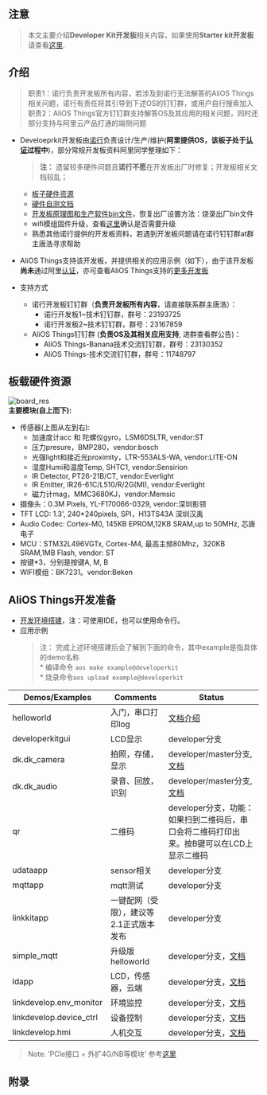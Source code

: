 ## 注意
> 本文主要介绍**Developer Kit开发板**相关内容，如果使用**Starter kit开发板**请查看[这里](https://github.com/alibaba/AliOS-Things/wiki/Starter-Kit-Tutorial.zh).  
## 介绍
>职责1：诺行负责开发板所有内容，若涉及到诺行无法解答的AliOS Things相关问题，诺行有责任将其引导到下述OS的钉钉群，或用户自行搜索加入  
>职责2：AliOS Things官方钉钉群支持解答OS及其应用的相关问题，同时还部分支持与阿里云产品打通的端侧问题

* Develoeprkit开发板由[诺行](http://www.notioni.com)负责设计/生产/维护(**阿里提供OS，该板子处于[认证](https://github.com/AITC-LinkCertification/AITC-Manual/wiki/AliOS-Things%E8%AE%A4%E8%AF%81)过程中**)，部分常规开发板资料阿里同学整理如下：
  > **注：** 遗留较多硬件问题且**诺行不愿**在开发板出厂时修复；开发板相关文档较乱；
     * [板子硬件资源](https://github.com/alibaba/AliOS-Things/wiki/AliOS-Things-Developer-Kit-Hardware-Guide)  
     * [硬件自测文档](https://github.com/alibaba/AliOS-Things/wiki/AliOS-Things-Developer-Kit-User-Basic-Operation-Guide)
     * [开发板原理图和生产软件bin文件](http://www.notioni.com/#/source)，恢复出厂设置方法：烧录出厂bin文件  
     * wifi模组固件升级，查看[这里](https://github.com/alibaba/AliOS-Things/wiki/wifi_upgrade_guide.md)确认是否需要升级
     * 熟悉其他诺行提供的开发板资料，若遇到开发板问题请在诺行钉钉群at群主唐浩寻求帮助

* AliOS Things支持该开发板，并提供相关的应用示例（如下），由于该开发板**尚未**通过阿里[认证](https://github.com/AITC-LinkCertification/AITC-Manual/wiki/AliOS-Things%E8%AE%A4%E8%AF%81)，亦可查看AliOS Things支持的[更多开发板](https://github.com/alibaba/AliOS-Things/tree/master/board)
* 支持方式
   * 诺行开发板钉钉群（**负责开发板所有内容**，请直接联系群主唐浩）：  
        * 诺行开发板1~技术钉钉群，群号：23193725
        * 诺行开发板2~技术钉钉群，群号：23167859
   * AliOS Things钉钉群 (**负责OS及其相关应用支持**, 进群查看群公告)：
        * AliOS Things-Banana技术交流钉钉群，群号：23130352
        * AliOS Things-技术交流钉钉群，群号：11748797
## 板载硬件资源
![board_res](https://img.alicdn.com/tfs/TB17oEJgQvoK1RjSZFNXXcxMVXa-674-508.png)  
**主要模块(自上而下):**
* 传感器(上图从左到右):
     - 加速度计acc 和 陀螺仪gyro，LSM6DSLTR, vendor:ST
     - 压力presure，BMP280，vendor:bosch
     - 光强light和接近光proximity，LTR-553ALS-WA, vendor:LITE-ON
     - 湿度Humi和温度Temp, SHTC1, vendor:Sensirion
     - IR Detector, PT26-21B/CT, vendor:Everlight 
     - IR Emitter, IR26-61C/L510/R/2G(MI), vendor:Everlight 
     - 磁力计mag，MMC3680KJ，vendor:Memsic
* 摄像头：0.3M Pixels, YL-F170066-0329, vendor:深圳影领  
* TFT LCD: 1.3', 240*240pixels, SPI，H13TS43A 深圳汉禹  
* Audio Codec:  Cortex-M0, 145KB EPROM,12KB SRAM,up to 50MHz, 芯唐电子  
* MCU：STM32L496VGTx, Cortex-M4, 最高主频80Mhz，320KB SRAM,1MB Flash, vendor: ST  
* 按键*3，分别是按键A, M, B
* WIFI模组：BK7231。vendor:Beken  

## AliOS Things开发准备
* [开发环境搭建](https://linkdevelop.aliyun.com/device-doc#dev-prepare.html)，注：可使用IDE，也可以使用命令行。
* 应用示例
    >注：
     完成上述环境搭建后会了解到下面的命令，其中example是指具体的demo名称  
      * 编译命令 `aos make example@developerkit`   
      * 烧录命令`aos upload example@developerkit`    


| **Demos/Examples** | **Comments** | **Status** |
| --------       | -------- | -------- |
| helloworld       | 入门，串口打印log | [文档介绍](https://github.com/alibaba/AliOS-Things/tree/developer/example/helloworld) |
| developerkitgui       | LCD显示 | developer分支 |
| dk.dk_camera       | 拍照，存储，显示 | developer/master分支, [文档](https://github.com/alibaba/AliOS-Things/tree/rel_2.1.0/app/example/dk/dk_camera) |
| dk.dk_audio      | 录音、回放，识别 | developer/master分支, [文档](https://github.com/Notioni/Codes/tree/master/Developer%20Kit/Codec%E5%9B%BA%E4%BB%B6) | 
| qr               | 二维码     | developer分支，功能：如果扫到二维码后，串口会将二维码打印出来。按B键可以在LCD上显示二维码    |
| udataapp               | sensor相关     | developer分支     |
| mqttapp               | mqtt测试    | developer分支     |
| linkkitapp      | 一键配网（受限），建议等2.1正式版本发布  | developer分支  |
| simple_mqtt               | 升级版helloworld     | developer分支，[文档](https://linkdevelop.aliyun.com/device-doc#aos-helloworld.html)     |
| ldapp      | LCD，传感器，云端  | developer分支，[文档](https://github.com/alibaba/AliOS-Things/tree/developer/example/ldapp/README.md)  |
| linkdevelop.env_monitor | 环境监控   | developer分支，[文档](https://linkdevelop.aliyun.com/device-doc#aos-env_monitor.html)  |
| linkdevelop.device_ctrl | 设备控制  | developer分支，[文档](https://linkdevelop.aliyun.com/device-doc#aos-device_control.html)  |
| linkdevelop.hmi  | 人机交互  | developer分支，[文档](https://linkdevelop.aliyun.com/device-doc#aos-hmi.html)  |

>Note: 'PCIe接口 + 外扩4G/NB等模块' 参考[这里](https://github.com/alibaba/AliOS-Things/wiki/developerkit_pcie_page)
## 附录

 